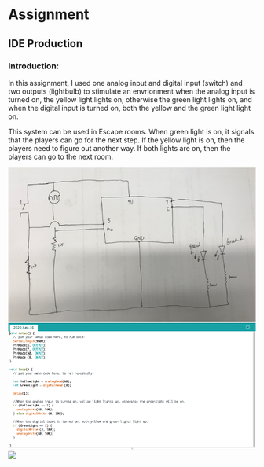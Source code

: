 # Assignment 
## IDE Production
### Introduction:

In this assignment, I used one analog input and digital input (switch) and two outputs (lightbulb) to stimulate an envrionment
when the analog input is turned on, the yellow light lights on, otherwise the green light lights on, 
and when the digital input is turned on, both the yellow and the green light light on. 

This system can be used in Escape rooms. When green light is on, it signals that the players can go for the next step.
If the yellow light is on, then the players need to figure out another way. 
If both lights are on, then the players can go to the next room. 

![](1.png)
![](2.png)
![](3.png)





